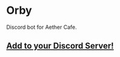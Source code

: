 # Orby

Discord bot for Aether Cafe.

## [Add to your Discord Server!](https://discordapp.com/oauth2/authorize?client_id=627939688656797696&scope=bot&permissions=134302784)
